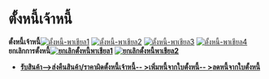 # ตั้งหนี้เจ้าหนี้

**ตั้งหนี้เจ้าหนี้**[![ตั้งหนี้-พาเชียล1](http://www.smlaccount.com/manual/wp-content/uploads/2017/10/ตั้งหนี้-พาเชียล1.jpg)](http://www.smlaccount.com/manual/wp-content/uploads/2017/10/ตั้งหนี้-พาเชียล1.jpg)
[![ตั้งหนี้-พาเชียล2](http://www.smlaccount.com/manual/wp-content/uploads/2017/10/ตั้งหนี้-พาเชียล2.jpg)](http://www.smlaccount.com/manual/wp-content/uploads/2017/10/ตั้งหนี้-พาเชียล2.jpg)
[![ตั้งหนี้-พาเชียล3](http://www.smlaccount.com/manual/wp-content/uploads/2017/10/ตั้งหนี้-พาเชียล3.jpg)](http://www.smlaccount.com/manual/wp-content/uploads/2017/10/ตั้งหนี้-พาเชียล3.jpg)
[![ตั้งหนี้-พาเชียล4](http://www.smlaccount.com/manual/wp-content/uploads/2017/10/ตั้งหนี้-พาเชียล4.jpg)](http://www.smlaccount.com/manual/wp-content/uploads/2017/10/ตั้งหนี้-พาเชียล4.jpg)
**ยกเลิกการตั้งหนี้[![ยกเลิกตั้งหนี้พาเชียล1](http://www.smlaccount.com/manual/wp-content/uploads/2017/10/ยกเลิกตั้งหนี้พาเชียล1.jpg)](http://www.smlaccount.com/manual/wp-content/uploads/2017/10/ยกเลิกตั้งหนี้พาเชียล1.jpg)
[![ยกเลิกตั้งหนี้พาเชียล2](http://www.smlaccount.com/manual/wp-content/uploads/2017/10/ยกเลิกตั้งหนี้พาเชียล2.jpg)](http://www.smlaccount.com/manual/wp-content/uploads/2017/10/ยกเลิกตั้งหนี้พาเชียล2.jpg)**  

  * **[รับสินค้า-->](http://www.smlaccount.com/manual/?page_id=680)**[**ส่งคืนสินค้า/ราคาผิด**](http://www.smlaccount.com/manual/?page_id=684)[**ตั้งหนี้เจ้าหนี้-- >**](http://www.smlaccount.com/manual/?page_id=688)[**เพิ่มหนี้จากใบตั้งหนี้-- >**](http://www.smlaccount.com/manual/?page_id=692)[**ลดหนี้จากใบตั้งหนี้**](http://www.smlaccount.com/manual/?page_id=696)

